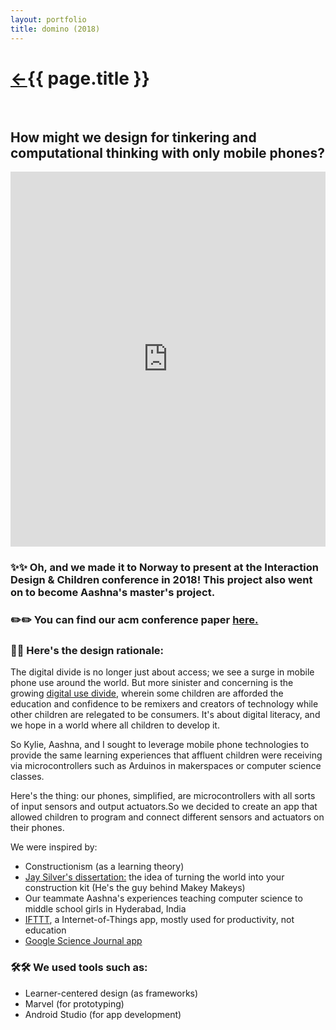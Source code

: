 ```yaml
---
layout: portfolio
title: domino (2018)
---
```

<h1><a href="/">&#8592;</a>{{ page.title }}</h1>
<br>
<h2>How might we design for tinkering and computational thinking with only mobile phones?</h2>
<iframe src="https://docs.google.com/presentation/d/e/2PACX-1vQlBDrkUKOhJDZ7AICsePvXrDaghBOs5kVQMwAicLwZw80s6_Iw3DbLXjXtzXP97QYdI_PpFAL40gU7/embed?start=false&loop=false&delayms=3000" frameborder="0" width="100%" height="600px" allowfullscreen="true" mozallowfullscreen="true" webkitallowfullscreen="true"></iframe>
<h3>✨✨ Oh, and we made it to Norway to present at the Interaction Design & Children conference in 2018! This project also went on to become Aashna's master's project.</h3>
<h3>✏️✏️ You can find our acm conference paper <a href="https://dl.acm.org/doi/10.1145/3202185.3213524" target="\_blank"> here.</a></h3>


<h3>💭💭 Here's the design rationale: </h3>

The digital divide is no longer just about access; we see a surge in mobile phone use around the world.
But more sinister and concerning is the growing <a href="https://doi.org/10.1002/trtr.1603" target="\_blank">digital use divide</a>, wherein some children are afforded the education and confidence to be remixers and creators of technology
while other children are relegated to be consumers. It's about digital literacy, and we hope in a world where all children to develop it.

So Kylie, Aashna, and I sought to leverage mobile phone technologies to provide the same learning experiences that affluent children were receiving via microcontrollers such as Arduinos in makerspaces or computer science classes.

Here's the thing: our phones, simplified, are microcontrollers with all sorts of input sensors and output actuators.So we decided to create an app that allowed children to program and connect different sensors and actuators on their phones.

We were inspired by:
* Constructionism (as a learning theory)
* <a href="https://dspace.mit.edu/handle/1721.1/95590" target="\_blank">Jay Silver's dissertation:</a> the idea of turning the world into your construction kit (He's the guy behind Makey Makeys)
* Our teammate Aashna's experiences teaching computer science to middle school girls in Hyderabad, India
* <a href="https://ifttt.com/" target="\_blank">IFTTT</a>, a Internet-of-Things app, mostly used for productivity, not education
* <a href="https://sciencejournal.withgoogle.com/" target="\_blank">Google Science Journal app</a>

<h3>🛠️🛠️ We used tools such as:</h3>

* Learner-centered design (as frameworks)
* Marvel (for prototyping)
* Android Studio (for app development)
